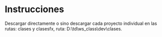 # Instrucciones

Descargar directamente o sino descargar cada proyecto individual en las rutas: clases y clasesfx, ruta: D:\td\ws_class\dev\clases.
